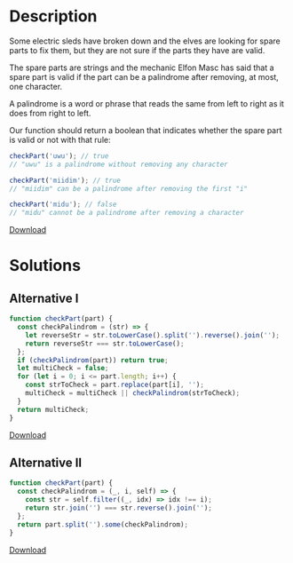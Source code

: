 # Description

Some electric sleds have broken down and the elves are looking for spare parts to fix them, but they are not sure if the parts they have are valid.

The spare parts are strings and the mechanic Elfon Masc has said that a spare part is valid if the part can be a palindrome after removing, at most, one character.

A palindrome is a word or phrase that reads the same from left to right as it does from right to left.

Our function should return a boolean that indicates whether the spare part is valid or not with that rule:

```js
checkPart('uwu'); // true
// "uwu" is a palindrome without removing any character

checkPart('miidim'); // true
// "miidim" can be a palindrome after removing the first "i"

checkPart('midu'); // false
// "midu" cannot be a palindrome after removing a character
```

[Download](https://github.com/jpaddeo/tdd-adventjs/2022/challenge08/solution1.js)

# Solutions

## Alternative I

```js
function checkPart(part) {
  const checkPalindrom = (str) => {
    let reverseStr = str.toLowerCase().split('').reverse().join('');
    return reverseStr === str.toLowerCase();
  };
  if (checkPalindrom(part)) return true;
  let multiCheck = false;
  for (let i = 0; i <= part.length; i++) {
    const strToCheck = part.replace(part[i], '');
    multiCheck = multiCheck || checkPalindrom(strToCheck);
  }
  return multiCheck;
}
```

[Download](https://github.com/jpaddeo/tdd-adventjs/2022/challenge08/solution1.js)

## Alternative II

```js
function checkPart(part) {
  const checkPalindrom = (_, i, self) => {
    const str = self.filter((_, idx) => idx !== i);
    return str.join('') === str.reverse().join('');
  };
  return part.split('').some(checkPalindrom);
}
```

[Download](https://github.com/jpaddeo/tdd-adventjs/2022/challenge08/solution2.js)
